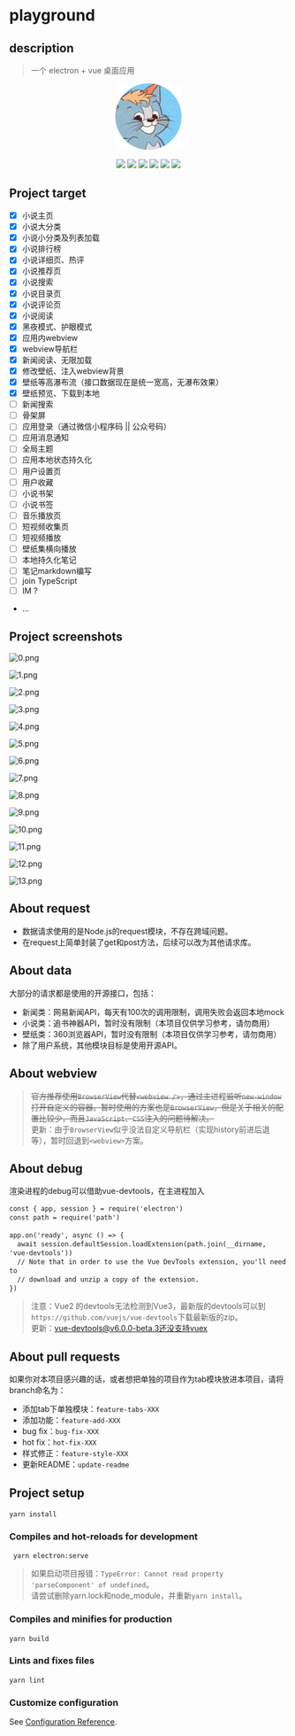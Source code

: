 # playground
## description
> 一个 electron + vue 桌面应用

<p align="center">
  <img src="https://raw.githubusercontent.com/E2875888382/playground/master/src/assets/img/icon.png" width="120">
</p>

<p align="center">
  <img src="https://img.shields.io/static/v1?label=vue&message=3.0&color=green" />
  <img src="https://img.shields.io/static/v1?label=vue-router&message=@4.0&color=green" />
  <img src="https://img.shields.io/static/v1?label=vuex&message=@4.0&color=green" />
  <img src="https://img.shields.io/static/v1?label=component&message=element+plus&color=green" />
  <img src="https://img.shields.io/static/v1?label=electron&message=9.0&color=green" />
  <img src="https://img.shields.io/static/v1?label=style&message=less&color=green">
</p>

## Project target
- [x] 小说主页
- [x] 小说大分类
- [x] 小说小分类及列表加载
- [x] 小说排行榜
- [x] 小说详细页、热评
- [x] 小说推荐页
- [x] 小说搜索
- [x] 小说目录页
- [x] 小说评论页
- [x] 小说阅读
- [x] 黑夜模式、护眼模式
- [x] 应用内webview
- [x] webview导航栏
- [x] 新闻阅读、无限加载
- [x] 修改壁纸、注入webview背景
- [x] 壁纸等高瀑布流（接口数据现在是统一宽高，无瀑布效果）
- [x] 壁纸预览、下载到本地
- [ ] 新闻搜索
- [ ] 骨架屏
- [ ] 应用登录（通过微信小程序码 || 公众号码）
- [ ] 应用消息通知
- [ ] 全局主题
- [ ] 应用本地状态持久化
- [ ] 用户设置页
- [ ] 用户收藏
- [ ] 小说书架
- [ ] 小说书签
- [ ] 音乐播放页
- [ ] 短视频收集页
- [ ] 短视频播放
- [ ] 壁纸集横向播放
- [ ] 本地持久化笔记
- [ ] 笔记markdown编写
- [ ] join TypeScript
- [ ] IM ?
- ...

## Project screenshots
![0.png](https://upload-images.jianshu.io/upload_images/19383585-44dea07e1e9deb69.png?imageMogr2/auto-orient/strip%7CimageView2/2/w/1240)

![1.png](https://upload-images.jianshu.io/upload_images/19383585-c6bb2432ef847774.png?imageMogr2/auto-orient/strip%7CimageView2/2/w/1240)

![2.png](https://upload-images.jianshu.io/upload_images/19383585-60eb6c26995fd8bd.png?imageMogr2/auto-orient/strip%7CimageView2/2/w/1240)

![3.png](https://upload-images.jianshu.io/upload_images/19383585-690cd435c7a9ce19.png?imageMogr2/auto-orient/strip%7CimageView2/2/w/1240)

![4.png](https://upload-images.jianshu.io/upload_images/19383585-3cf037d362d9efe4.png?imageMogr2/auto-orient/strip%7CimageView2/2/w/1240)

![5.png](https://upload-images.jianshu.io/upload_images/19383585-ee5c61d5f45bfd29.png?imageMogr2/auto-orient/strip%7CimageView2/2/w/1240)

![6.png](https://upload-images.jianshu.io/upload_images/19383585-90dc60ad0f990b86.png?imageMogr2/auto-orient/strip%7CimageView2/2/w/1240)

![7.png](https://upload-images.jianshu.io/upload_images/19383585-7c3c4616f9d46db0.png?imageMogr2/auto-orient/strip%7CimageView2/2/w/1240)

![8.png](https://upload-images.jianshu.io/upload_images/19383585-6e850b1c94c4f612.png?imageMogr2/auto-orient/strip%7CimageView2/2/w/1240)

![9.png](https://upload-images.jianshu.io/upload_images/19383585-7d30e0921d3caa42.png?imageMogr2/auto-orient/strip%7CimageView2/2/w/1240)

![10.png](https://upload-images.jianshu.io/upload_images/19383585-48de0b45413d4667.png?imageMogr2/auto-orient/strip%7CimageView2/2/w/1240)

![11.png](https://upload-images.jianshu.io/upload_images/19383585-df030afc6be90bad.png?imageMogr2/auto-orient/strip%7CimageView2/2/w/1240)

![12.png](https://upload-images.jianshu.io/upload_images/19383585-dc2841a04a256fd2.png?imageMogr2/auto-orient/strip%7CimageView2/2/w/1240)

![13.png](https://upload-images.jianshu.io/upload_images/19383585-505b24cb205381ef.png?imageMogr2/auto-orient/strip%7CimageView2/2/w/1240)

## About request

- 数据请求使用的是Node.js的request模块，不存在跨域问题。
- 在request上简单封装了get和post方法，后续可以改为其他请求库。

## About data

大部分的请求都是使用的开源接口，包括：
- 新闻类：网易新闻API，每天有100次的调用限制，调用失败会返回本地mock
- 小说类：追书神器API，暂时没有限制（本项目仅供学习参考，请勿商用）
- 壁纸类：360浏览器API，暂时没有限制（本项目仅供学习参考，请勿商用）
- 除了用户系统，其他模块目标是使用开源API。

## About webview

> ~~官方推荐使用`BrowserView`代替`<webview />`，通过主进程监听`new-window`打开自定义的容器。暂时使用的方案也是`BrowserView`，但是关于相关的配置比较少，而且`JavaScript`、`CSS`注入的问题待解决。~~
><br/>更新：由于`BrowserView`似乎没法自定义导航栏（实现history前进后退等），暂时回退到`<webview>`方案。

## About debug

渲染进程的debug可以借助vue-devtools，在主进程加入
```
const { app, session } = require('electron')
const path = require('path')

app.on('ready', async () => {
  await session.defaultSession.loadExtension(path.join(__dirname, 'vue-devtools'))
  // Note that in order to use the Vue DevTools extension, you'll need to
  // download and unzip a copy of the extension.
})
```
> 注意：Vue2 的devtools无法检测到Vue3，最新版的devtools可以到 `https://github.com/vuejs/vue-devtools`下载最新版的zip。
> <br/> 更新：vue-devtools@v6.0.0-beta.3还没支持vuex

## About pull requests

如果你对本项目感兴趣的话，或者想把单独的项目作为tab模块放进本项目，请将branch命名为：
- 添加tab下单独模块：`feature-tabs-XXX`
- 添加功能：`feature-add-XXX`
- bug fix：`bug-fix-XXX`
- hot fix：`hot-fix-XXX`
- 样式修正：`feature-style-XXX`
- 更新README：`update-readme`

## Project setup

```
yarn install
```

### Compiles and hot-reloads for development

```
 yarn electron:serve
```
> 如果启动项目报错：`TypeError: Cannot read property 'parseComponent' of undefined`。<br/>请尝试删除yarn.lock和node_module，并重新`yarn install`。


### Compiles and minifies for production
```
yarn build
```

### Lints and fixes files
```
yarn lint
```

### Customize configuration
See [Configuration Reference](https://cli.vuejs.org/config/).
